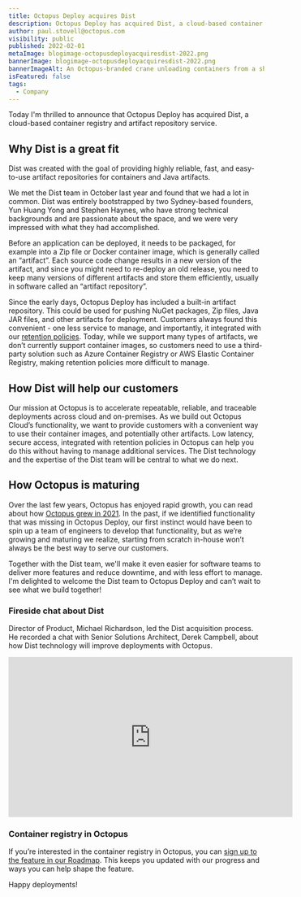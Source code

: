 ```yaml
---
title: Octopus Deploy acquires Dist
description: Octopus Deploy has acquired Dist, a cloud-based container registry and artifact repository.
author: paul.stovell@octopus.com
visibility: public
published: 2022-02-01
metaImage: blogimage-octopusdeployacquiresdist-2022.png
bannerImage: blogimage-octopusdeployacquiresdist-2022.png
bannerImageAlt: An Octopus-branded crane unloading containers from a ship named Dist.
isFeatured: false
tags: 
  - Company
---
```


Today I'm thrilled to announce that Octopus Deploy has acquired Dist, a cloud-based container registry and artifact repository service. 

## Why Dist is a great fit

Dist was created with the goal of providing highly reliable, fast, and easy-to-use artifact repositories for containers and Java artifacts. 

We met the Dist team in October last year and found that we had a lot in common. Dist was entirely bootstrapped by two Sydney-based founders, Yun Huang Yong and Stephen Haynes, who have strong technical backgrounds and are passionate about the space, and we were very impressed with what they had accomplished. 

Before an application can be deployed, it needs to be packaged, for example into a Zip file or Docker container image, which is generally called an “artifact”. Each source code change results in a new version of the artifact, and since you might need to re-deploy an old release, you need to keep many versions of different artifacts and store them efficiently, usually in software called an “artifact repository”. 

Since the early days, Octopus Deploy has included a built-in artifact repository. This could be used for pushing NuGet packages, Zip files, Java JAR files, and other artifacts for deployment. Customers always found this convenient - one less service to manage, and importantly, it integrated with our [retention policies](https://octopus.com/docs/administration/retention-policies). Today, while we support many types of artifacts, we don’t currently support container images, so customers need to use a third-party solution such as Azure Container Registry or AWS Elastic Container Registry, making retention policies more difficult to manage. 

## How Dist will help our customers

Our mission at Octopus is to accelerate repeatable, reliable, and traceable deployments across cloud and on-premises. As we build out Octopus Cloud’s functionality, we want to provide customers with a convenient way to use their container images, and potentially other artifacts. Low latency, secure access, integrated with retention policies in Octopus can help you do this without having to manage additional services. The Dist technology and the expertise of the Dist team will be central to what we do next.

## How Octopus is maturing

Over the last few years, Octopus has enjoyed rapid growth, you can read about how [Octopus grew in 2021](https://paulstovell.com/octopus-deploy-2021/). In the past, if we identified functionality that was missing in Octopus Deploy, our first instinct would have been to spin up a team of engineers to develop that functionality, but as we’re growing and maturing we realize, starting from scratch in-house won’t always be the best way to serve our customers. 

Together with the Dist team, we'll make it even easier for software teams to deliver more features and reduce downtime, and with less effort to manage. I'm delighted to welcome the Dist team to Octopus Deploy and can’t wait to see what we build together! 

### Fireside chat about Dist

Director of Product, Michael Richardson, led the Dist acquisition process. He recorded a chat with Senior Solutions Architect, Derek Campbell, about how Dist technology will improve deployments with Octopus.

<iframe width="560" height="315" src="https://www.youtube.com/embed/0CAFUTWW6-k" title="YouTube video player" frameborder="0" allow="accelerometer; autoplay; clipboard-write; encrypted-media; gyroscope; picture-in-picture" allowfullscreen></iframe>

### Container registry in Octopus

If you’re interested in the container registry in Octopus, you can [sign up to the feature in our Roadmap](https://octopus.com/company/roadmap). This keeps you updated with our progress and ways you can help shape the feature.

Happy deployments!
